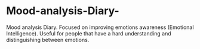 # Mood-analysis-Diary-
Mood analysis Diary. Focused on improving emotions awareness (Emotional Intelligence). Useful for people that have a hard understanding and distinguishing between emotions. 
